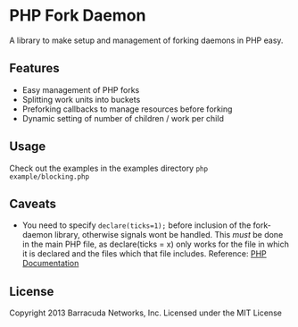 # PHP Fork Daemon
A library to make setup and management of forking daemons in PHP easy.

## Features
-   Easy management of PHP forks
-   Splitting work units into buckets
-   Preforking callbacks to manage resources before forking
-   Dynamic setting of number of children / work per child

## Usage
Check out the examples in the examples directory
``php example/blocking.php``

## Caveats
-	You need to specify ``declare(ticks=1);`` before inclusion of the fork-daemon library, otherwise signals wont be handled. This *must* be done in the main PHP file, as declare(ticks = x) only works for the file in which it is declared and the files which that file includes. Reference: [PHP Documentation](http://us3.php.net/manual/en/control-structures.declare.php#control-structures.declare.ticks)

## License
Copyright 2013 Barracuda Networks, Inc.
Licensed under the MIT License
